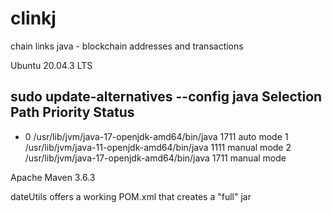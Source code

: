 # clinkj
chain links java - blockchain addresses and transactions

Ubuntu 20.04.3 LTS

sudo update-alternatives --config java
  Selection    Path                                         Priority   Status
------------------------------------------------------------
* 0            /usr/lib/jvm/java-17-openjdk-amd64/bin/java   1711      auto mode
  1            /usr/lib/jvm/java-11-openjdk-amd64/bin/java   1111      manual mode
  2            /usr/lib/jvm/java-17-openjdk-amd64/bin/java   1711      manual mode

Apache Maven 3.6.3


dateUtils offers a working POM.xml that creates a "full" jar
